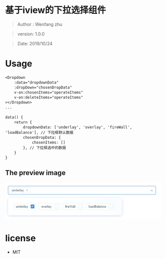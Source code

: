 # 基于iview的下拉选择组件

> Author : Wenfang zhu

> version: 1.0.0

> Date: 2019/10/24

# Usage
```
<Dropdown
    :data="dropdownData"
    :dropDown="chosenDropData"
    v-on:chosenItems="operateItems"
    v-on:deleteItems="operateItems"
></Dropdown>
...

data() {
    return {
        dropdownData: ['underlay', 'overlay', 'fireWall', 'loadBalance'], // 下拉框默认数据
        chosenDropData: {
            chosenItems: []
        }, // 下拉框选中的数据
    }
}
```
## The preview image
![drop-down-select](./logo.png)

# license
* MIT